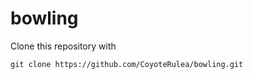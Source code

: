 # bowling

Clone this repository with
```
git clone https://github.com/CoyoteRulea/bowling.git
```

